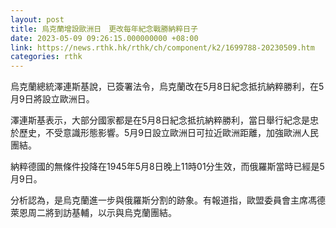 ```yaml
---
layout: post
title: 烏克蘭增設歐洲日　更改每年紀念戰勝納粹日子
date: 2023-05-09 09:26:15.000000000 +08:00
link: https://news.rthk.hk/rthk/ch/component/k2/1699788-20230509.htm
categories: rthk
---
```


烏克蘭總統澤連斯基說，已簽署法令，烏克蘭改在5月8日紀念抵抗納粹勝利，在5月9日將設立歐洲日。

澤連斯基表示，大部分國家都是在5月8日紀念抵抗納粹勝利，當日舉行紀念是忠於歷史，不受意識形態影響。5月9日設立歐洲日可拉近歐洲距離，加強歐洲人民團結。

納粹德國的無條件投降在1945年5月8日晚上11時01分生效，而俄羅斯當時已經是5月9日。

分析認為，是烏克蘭進一步與俄羅斯分割的跡象。有報道指，歐盟委員會主席馮德萊恩周二將到訪基輔，以示與烏克蘭團結。

